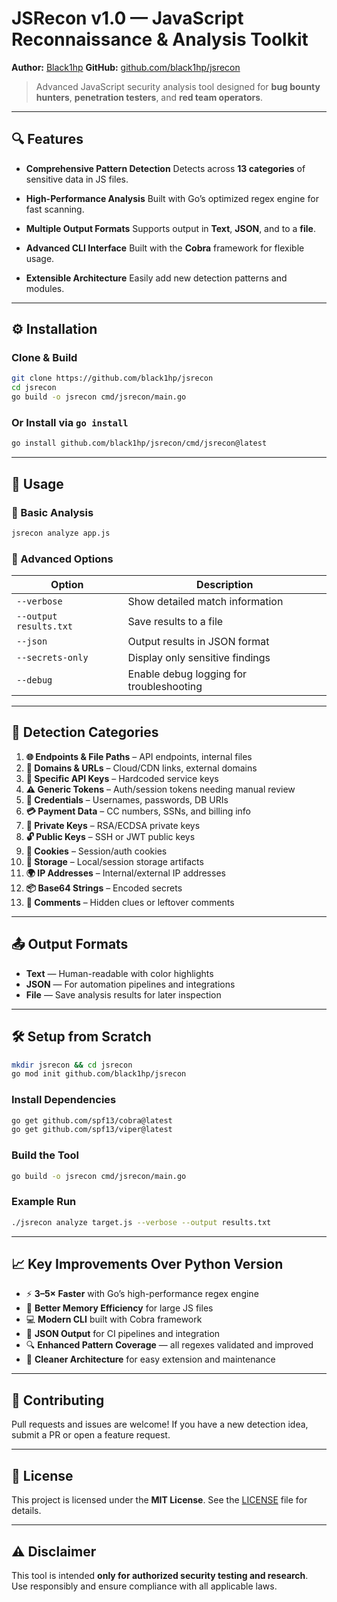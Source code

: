 

# **JSRecon v1.0 — JavaScript Reconnaissance & Analysis Toolkit**

**Author:** [Black1hp](https://github.com/black1hp)
**GitHub:** [github.com/black1hp/jsrecon](https://github.com/black1hp/jsrecon)

> Advanced JavaScript security analysis tool designed for **bug bounty hunters**, **penetration testers**, and **red team operators**.

---

## 🔍 Features

* **Comprehensive Pattern Detection**
  Detects across **13 categories** of sensitive data in JS files.

* **High-Performance Analysis**
  Built with Go’s optimized regex engine for fast scanning.

* **Multiple Output Formats**
  Supports output in **Text**, **JSON**, and to a **file**.

* **Advanced CLI Interface**
  Built with the **Cobra** framework for flexible usage.

* **Extensible Architecture**
  Easily add new detection patterns and modules.

---

## ⚙️ Installation

### Clone & Build

```bash
git clone https://github.com/black1hp/jsrecon
cd jsrecon
go build -o jsrecon cmd/jsrecon/main.go
```

### Or Install via `go install`

```bash
go install github.com/black1hp/jsrecon/cmd/jsrecon@latest
```

---

## 🚀 Usage

### 🔸 Basic Analysis

```bash
jsrecon analyze app.js
```

### 🔸 Advanced Options

| Option                 | Description                              |
| ---------------------- | ---------------------------------------- |
| `--verbose`            | Show detailed match information          |
| `--output results.txt` | Save results to a file                   |
| `--json`               | Output results in JSON format            |
| `--secrets-only`       | Display only sensitive findings          |
| `--debug`              | Enable debug logging for troubleshooting |

---

## 🧠 Detection Categories

1. **🌐 Endpoints & File Paths** – API endpoints, internal files
2. **🔗 Domains & URLs** – Cloud/CDN links, external domains
3. **🔑 Specific API Keys** – Hardcoded service keys
4. **⚠️ Generic Tokens** – Auth/session tokens needing manual review
5. **👤 Credentials** – Usernames, passwords, DB URIs
6. **💳 Payment Data** – CC numbers, SSNs, and billing info
7. **🔐 Private Keys** – RSA/ECDSA private keys
8. **🔓 Public Keys** – SSH or JWT public keys
9. **🍪 Cookies** – Session/auth cookies
10. **💾 Storage** – Local/session storage artifacts
11. **🌍 IP Addresses** – Internal/external IP addresses
12. **📦 Base64 Strings** – Encoded secrets
13. **💬 Comments** – Hidden clues or leftover comments

---

## 📤 Output Formats

* **Text** — Human-readable with color highlights
* **JSON** — For automation pipelines and integrations
* **File** — Save analysis results for later inspection

---

## 🛠 Setup from Scratch

```bash
mkdir jsrecon && cd jsrecon
go mod init github.com/black1hp/jsrecon
```

### Install Dependencies

```bash
go get github.com/spf13/cobra@latest
go get github.com/spf13/viper@latest
```

### Build the Tool

```bash
go build -o jsrecon cmd/jsrecon/main.go
```

### Example Run

```bash
./jsrecon analyze target.js --verbose --output results.txt
```

---

## 📈 Key Improvements Over Python Version

* ⚡ **3–5× Faster** with Go’s high-performance regex engine
* 🧠 **Better Memory Efficiency** for large JS files
* 💻 **Modern CLI** built with Cobra framework
* 🤖 **JSON Output** for CI pipelines and integration
* 🔍 **Enhanced Pattern Coverage** — all regexes validated and improved
* 🧱 **Cleaner Architecture** for easy extension and maintenance

---

## 🤝 Contributing

Pull requests and issues are welcome!
If you have a new detection idea, submit a PR or open a feature request.

---

## 📄 License

This project is licensed under the **MIT License**.
See the [LICENSE](https://github.com/black1hp/jsrecon/blob/main/LICENSE) file for details.

---

## ⚠️ Disclaimer

This tool is intended **only for authorized security testing and research**.
Use responsibly and ensure compliance with all applicable laws.

